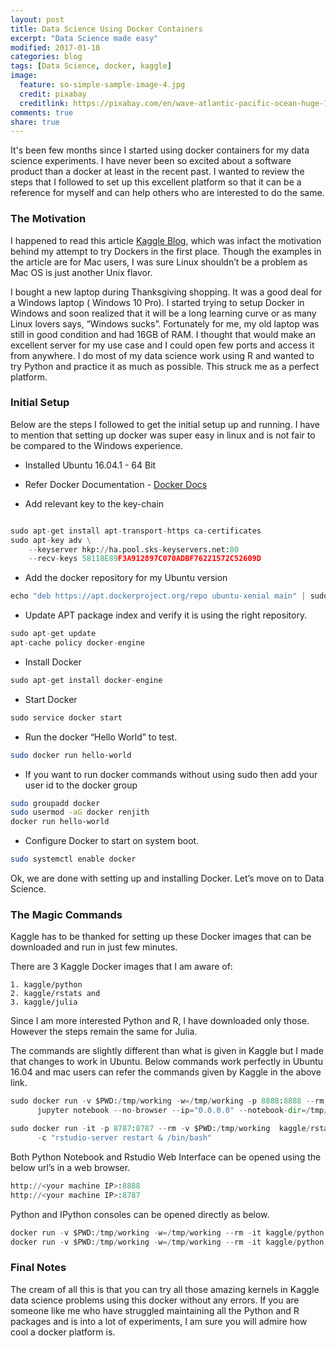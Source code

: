 ```yaml
---
layout: post
title: Data Science Using Docker Containers
excerpt: "Data Science made easy"
modified: 2017-01-18
categories: blog
tags: [Data Science, docker, kaggle]
image:
  feature: so-simple-sample-image-4.jpg
  credit: pixabay
  creditlink: https://pixabay.com/en/wave-atlantic-pacific-ocean-huge-1913559/
comments: true
share: true
---
```


It's been few months since I started using docker containers for my data science experiments. I have never been 
so excited about a software product than a docker at least in the recent past. I wanted to review the steps that 
I followed to set up this excellent platform so that it can be a reference for myself and can help others who are 
interested to do the same.

### The Motivation

I happened to read this article [Kaggle Blog](http://blog.kaggle.com/2016/02/05/how-to-get-started-with-data-science-in-containers), 
which was infact the motivation behind my attempt to try Dockers in the first place. Though the examples in the article are for Mac users, 
I was sure Linux shouldn’t be a problem as Mac  OS is just another Unix flavor. 

I bought a new laptop during Thanksgiving shopping. It was a good deal for a Windows laptop ( Windows 10 Pro). I started trying to 
setup Docker in Windows and soon realized that it will be a long learning curve or as many Linux lovers says, “Windows sucks”. 
Fortunately for me, my old laptop was still in good condition and had 16GB of RAM. I thought that would make an excellent server 
for my use case and I could open few ports and access it from anywhere. I do most of my data science work using R and wanted to 
try Python and practice it as much as possible. This struck me as a perfect platform.

### Initial Setup

Below are the steps I followed to get the initial setup up and running. I have to mention that setting up docker was super 
easy in linux and is not fair to be compared to the Windows experience.

* Installed Ubuntu 16.04.1 - 64 Bit

* Refer Docker Documentation - [Docker Docs](https://docs.docker.com)

* Add relevant key to the key-chain

```python

sudo apt-get install apt-transport-https ca-certificates
sudo apt-key adv \
    --keyserver hkp://ha.pool.sks-keyservers.net:80
    --recv-keys 58118E89F3A912897C070ADBF76221572C52609D

```
		
* Add the docker repository for my Ubuntu version

```python
echo "deb https://apt.dockerproject.org/repo ubuntu-xenial main" | sudo tee
```

* Update APT package index and verify it is using the right repository.

```python
sudo apt-get update
apt-cache policy docker-engine
```

* Install Docker

```python
sudo apt-get install docker-engine
```

* Start Docker

```python
sudo service docker start
```

* Run the docker “Hello World” to test.

```sh
sudo docker run hello-world
```

* If you want to run docker commands without using sudo then add your user id to the docker group

```sh
sudo groupadd docker
sudo usermod -aG docker renjith
docker run hello-world
```

* Configure Docker to start on system boot.

```sh
sudo systemctl enable docker
```

Ok, we are done with setting up and installing Docker. Let’s move on to Data Science.


### The Magic Commands

Kaggle has to be thanked for setting up these Docker images that can be downloaded and run in just few minutes.

There are 3 Kaggle Docker images that I am aware of:

    1. kaggle/python
    2. kaggle/rstats and
    3. kaggle/julia

Since I am more interested Python and R, I have downloaded only those. However the steps remain the same for Julia.

The commands are slightly different than what is given in Kaggle but I made that changes to work in Ubuntu. Below 
commands work perfectly in Ubuntu 16.04 and mac users can refer the commands given by Kaggle in the above link.

```python
sudo docker run -v $PWD:/tmp/working -w=/tmp/working -p 8888:8888 --rm -it kaggle/python \
      jupyter notebook --no-browser --ip="0.0.0.0" --notebook-dir=/tmp/working
```

```python
sudo docker run -it -p 8787:8787 --rm -v $PWD:/tmp/working  kaggle/rstats /bin/bash \
      -c "rstudio-server restart & /bin/bash"
```

Both Python Notebook and Rstudio Web Interface can be opened using the below url’s in a web browser.

```python
http://<your machine IP>:8888
http://<your machine IP>:8787
```

Python and IPython consoles can be opened directly as below.

```python
docker run -v $PWD:/tmp/working -w=/tmp/working --rm -it kaggle/python python "$@"
docker run -v $PWD:/tmp/working -w=/tmp/working --rm -it kaggle/python ipython
```

### Final Notes

The cream of all this is that you can try all those amazing kernels in Kaggle data science problems using this docker 
without any errors.  If you are someone like me who have struggled maintaining all the Python and R packages and is 
into a lot of experiments, I am sure you will admire how cool a docker platform is.
